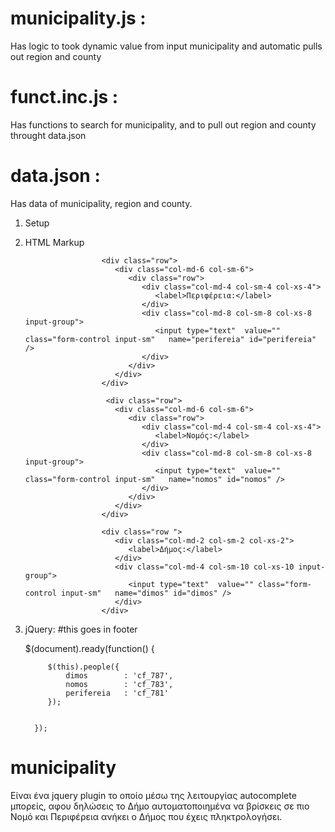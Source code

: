 # municipality.js : 

Has logic to took dynamic value from input municipality and automatic pulls out region and county

# funct.inc.js : 

Has functions to search for municipality, and to pull out region and county throught data.json

# data.json : 

Has data of municipality, region and county. 

1. Setup

<!-- this goes inside the header tag-->
<link href="//cdnjs.cloudflare.com/ajax/libs/animate.css/3.0.0/animate.min.css" rel="stylesheet" type="text/css">
<!-- all these references goes before the closing body tag-->
<script src="http://code.jquery.com/jquery-1.9.1.js"></script>
<script src="http://code.jquery.com/ui/1.10.3/jquery-ui.js"></script>
<script src="./js/funct.inc.js"></script>
<script src="./js/municipality.js"></script>

2. HTML Markup

                        <div class="row">
                           <div class="col-md-6 col-sm-6">
                              <div class="row">
                                 <div class="col-md-4 col-sm-4 col-xs-4">
                                    <label>Περιφέρεια:</label>
                                 </div>
                                 <div class="col-md-8 col-sm-8 col-xs-8 input-group">
                                    <input type="text"  value="" class="form-control input-sm"   name="perifereia" id="perifereia" />		
                                 </div>
                              </div>
                           </div>
                        </div>
                        
                         <div class="row">
                           <div class="col-md-6 col-sm-6">
                              <div class="row">
                                 <div class="col-md-4 col-sm-4 col-xs-4">
                                    <label>Νομός:</label>
                                 </div>
                                 <div class="col-md-8 col-sm-8 col-xs-8 input-group">
                                    <input type="text"  value="" class="form-control input-sm"   name="nomos" id="nomos" />
                                 </div>
                              </div>
                           </div>
                        </div>
                        
                        <div class="row ">
                           <div class="col-md-2 col-sm-2 col-xs-2">
                              <label>Δήμος:</label>
                           </div>
                           <div class="col-md-4 col-sm-10 col-xs-10 input-group">
                              <input type="text"  value="" class="form-control input-sm"   name="dimos" id="dimos" />
                           </div>
                        </div>

3. jQuery:
#this goes in footer

    $(document).ready(function()
         {
   
         	$(this).people({
         		dimos        : 'cf_787',
         		nomos        : 'cf_783',
         		perifereia   : 'cf_781'
         	});
         	
         	
         });

# municipality

Είναι ένα jquery plugin το οποίο μέσω της λειτουργίας autocomplete μπορείς, αφου δηλώσεις το Δήμο αυτοματοποιημένα να βρίσκεις σε πιο Νομό και Περιφέρεια ανήκει ο Δήμος που έχεις πληκτρολογήσει.

